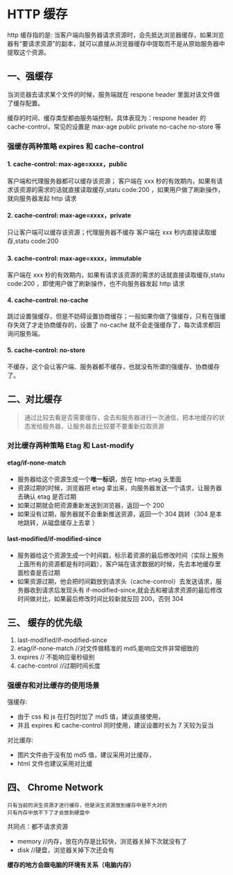 # HTTP 缓存

http 缓存指的是: 当客户端向服务器请求资源时，会先抵达浏览器缓存，如果浏览器有“要请求资源”的副本，就可以直接从浏览器缓存中提取而不是从原始服务器中提取这个资源。

## 一、强缓存

当浏览器去请求某个文件的时候，服务端就在 respone header 里面对该文件做了缓存配置。

缓存的时间、缓存类型都由服务端控制，具体表现为：respone header 的 cache-control，常见的设置是 max-age public private no-cache no-store 等

### 强缓存两种策略 expires 和 cache-control

#### 1. cache-control: max-age=xxxx，public

客户端和代理服务器都可以缓存该资源；
客户端在 xxx 秒的有效期内，如果有请求该资源的需求的话就直接读取缓存,statu code:200 ，如果用户做了刷新操作，就向服务器发起 http 请求

#### 2. cache-control: max-age=xxxx，private

只让客户端可以缓存该资源；代理服务器不缓存
客户端在 xxx 秒内直接读取缓存,statu code:200

#### 3. cache-control: max-age=xxxx，immutable

客户端在 xxx 秒的有效期内，如果有请求该资源的需求的话就直接读取缓存,statu code:200 ，即使用户做了刷新操作，也不向服务器发起 http 请求

#### 4. cache-control: no-cache

跳过设置强缓存，但是不妨碍设置协商缓存；一般如果你做了强缓存，只有在强缓存失效了才走协商缓存的，设置了 no-cache 就不会走强缓存了，每次请求都回询问服务端。

#### 5. cache-control: no-store

不缓存，这个会让客户端、服务器都不缓存，也就没有所谓的强缓存、协商缓存了。

## 二、对比缓存

> 通过比较去看是否需要缓存，会去和服务器进行一次通信，把本地缓存的状态发给服务器，让服务器去比较要不要重新拉取资源

### 对比缓存两种策略 Etag 和 Last-modify

#### etag/if-none-match

- 服务器给这个资源生成一个**唯一标识**，放在 http-etag 头里面
- 资源过期的时候，浏览器把 etag 拿出来，向服务器发送一个请求，让服务器去确认 etag 是否过期
- 如果过期就会把资源重新发送到浏览器，返回一个 200
- 如果没有过期，服务器就不会重新推送资源，返回一个 304 跳转（304 是本地跳转，从磁盘缓存上去拿 ）

#### last-modified/if-modified-since

- 服务器给这个资源生成一个时间戳，标示着资源的最后修改时间（实际上服务上面所有的资源都是有时间戳），客户端在请求数据的时候，先去本地缓存里面检查是否过期
- 如果资源过期，他会把时间戳放到请求头（cache-control）去发送请求，服务器收到请求后发现头有 if-modified-since,就会去和被请求资源的最后修改时间做对比，如果最后修改时间比较新就反回 200，否则 304

## 三、 缓存的优先级

1. last-modified/if-modified-since
2. etag/if-none-match //对文件做精准的 md5,能响应文件非常细致的
3. expires // 不能响应毫秒级别
4. cache-control //过期时间长度

### 强缓存和对比缓存的使用场景

强缓存:

- 由于 css 和 js 在打包时加了 md5 值，建议直接使用，
- 并且 expires 和 cache-control 同时使用，建议设置时长为 7 天较为妥当

对比缓存:

- 图片文件由于没有加 md5 值，建议采用对比缓存，
- html 文件也建议采用对比缓

## 四、 Chrome Network

```
只有当前的派生资源才进行缓存，但是派生资源放到缓存中是不大对的
只有内存中放不下了才会放到硬盘中
```

共同点：都不请求资源

- memory //内存，放在内存是比较快，浏览器关掉下次就没有了
- disk //硬盘，浏览器关掉下次还会有

**缓存的地方会跟电脑的环境有关系（电脑内存）**
